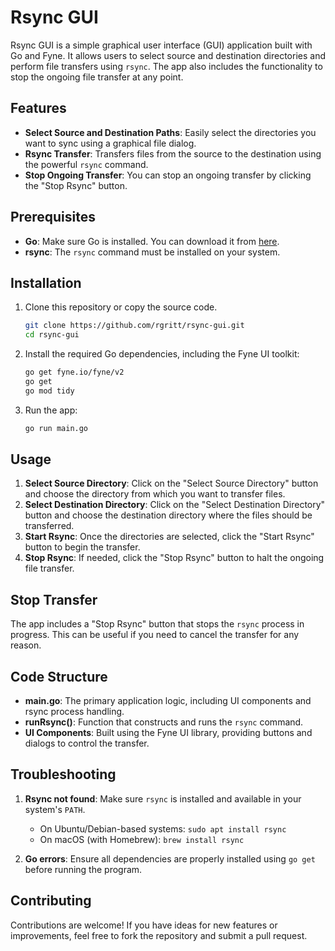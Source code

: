 
# Rsync GUI

Rsync GUI is a simple graphical user interface (GUI) application built with Go and Fyne. It allows users to select source and destination directories and perform file transfers using `rsync`. The app also includes the functionality to stop the ongoing file transfer at any point.

## Features

- **Select Source and Destination Paths**: Easily select the directories you want to sync using a graphical file dialog.
- **Rsync Transfer**: Transfers files from the source to the destination using the powerful `rsync` command.
- **Stop Ongoing Transfer**: You can stop an ongoing transfer by clicking the "Stop Rsync" button.

## Prerequisites

- **Go**: Make sure Go is installed. You can download it from [here](https://golang.org/dl/).
- **rsync**: The `rsync` command must be installed on your system.

## Installation

1. Clone this repository or copy the source code.

   ```bash
   git clone https://github.com/rgritt/rsync-gui.git
   cd rsync-gui
   ```

2. Install the required Go dependencies, including the Fyne UI toolkit:

   ```bash
   go get fyne.io/fyne/v2
   go get
   go mod tidy
   ```

3. Run the app:

   ```bash
   go run main.go
   ```

## Usage

1. **Select Source Directory**: Click on the "Select Source Directory" button and choose the directory from which you want to transfer files.
2. **Select Destination Directory**: Click on the "Select Destination Directory" button and choose the destination directory where the files should be transferred.
3. **Start Rsync**: Once the directories are selected, click the "Start Rsync" button to begin the transfer.
4. **Stop Rsync**: If needed, click the "Stop Rsync" button to halt the ongoing file transfer.

## Stop Transfer

The app includes a "Stop Rsync" button that stops the `rsync` process in progress. This can be useful if you need to cancel the transfer for any reason.

## Code Structure

- **main.go**: The primary application logic, including UI components and rsync process handling.
- **runRsync()**: Function that constructs and runs the `rsync` command.
- **UI Components**: Built using the Fyne UI library, providing buttons and dialogs to control the transfer.

## Troubleshooting

1. **Rsync not found**: Make sure `rsync` is installed and available in your system's `PATH`.
   - On Ubuntu/Debian-based systems: `sudo apt install rsync`
   - On macOS (with Homebrew): `brew install rsync`

2. **Go errors**: Ensure all dependencies are properly installed using `go get` before running the program.

## Contributing

Contributions are welcome! If you have ideas for new features or improvements, feel free to fork the repository and submit a pull request.